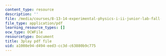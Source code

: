 ```yaml
---
content_type: resource
description: ''
file: /media/courses/8-13-14-experimental-physics-i-ii-junior-lab-fall-2016-spring-2017/a1008e94d494eed3cc3dc63880b9c775_lSUET2RmOh4.pdf
file_type: application/pdf
learning_resource_types: []
ocw_type: OCWFile
resourcetype: Document
title: 3play pdf file
uid: a1008e94-d494-eed3-cc3d-c63880b9c775
---
```

